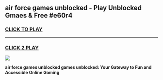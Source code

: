 
## air force games unblocked - Play Unblocked Gmaes & Free #e60r4
<h3>
<a href="https://news.freeplayer.one?title=air_force_games_unblocked&ref=03M">CLICK TO PLAY</a></h3>
<hr>

<h3>
<a href="https://news.freeplayer.one?title=air_force_games_unblocked&ref=03M">CLICK 2 PLAY</a>
  
</h3>

<a href="https://news.freeplayer.one?title=air_force_games_unblocked&ref=03M"><img src="https://clearcache.store/games.png"></a>


**air force games unblocked games unblocked: Your Gateway to Fun and Accessible Online Gaming**
